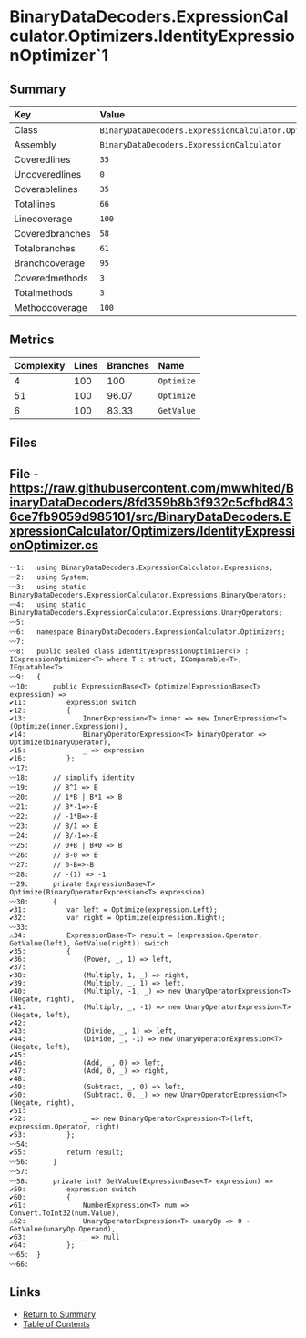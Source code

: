 ﻿# BinaryDataDecoders.ExpressionCalculator.Optimizers.IdentityExpressionOptimizer`1

## Summary

| Key             | Value                                                                              |
| :-------------- | :--------------------------------------------------------------------------------- |
| Class           | `BinaryDataDecoders.ExpressionCalculator.Optimizers.IdentityExpressionOptimizer`1` |
| Assembly        | `BinaryDataDecoders.ExpressionCalculator`                                          |
| Coveredlines    | `35`                                                                               |
| Uncoveredlines  | `0`                                                                                |
| Coverablelines  | `35`                                                                               |
| Totallines      | `66`                                                                               |
| Linecoverage    | `100`                                                                              |
| Coveredbranches | `58`                                                                               |
| Totalbranches   | `61`                                                                               |
| Branchcoverage  | `95`                                                                               |
| Coveredmethods  | `3`                                                                                |
| Totalmethods    | `3`                                                                                |
| Methodcoverage  | `100`                                                                              |

## Metrics

| Complexity | Lines | Branches | Name       |
| :--------- | :---- | :------- | :--------- |
| 4          | 100   | 100      | `Optimize` |
| 51         | 100   | 96.07    | `Optimize` |
| 6          | 100   | 83.33    | `GetValue` |

## Files

## File - https://raw.githubusercontent.com/mwwhited/BinaryDataDecoders/8fd359b8b3f932c5cfbd8436ce7fb9059d985101/src/BinaryDataDecoders.ExpressionCalculator/Optimizers/IdentityExpressionOptimizer.cs

```CSharp
〰1:   using BinaryDataDecoders.ExpressionCalculator.Expressions;
〰2:   using System;
〰3:   using static BinaryDataDecoders.ExpressionCalculator.Expressions.BinaryOperators;
〰4:   using static BinaryDataDecoders.ExpressionCalculator.Expressions.UnaryOperators;
〰5:   
〰6:   namespace BinaryDataDecoders.ExpressionCalculator.Optimizers;
〰7:   
〰8:   public sealed class IdentityExpressionOptimizer<T> : IExpressionOptimizer<T> where T : struct, IComparable<T>, IEquatable<T>
〰9:   {
〰10:      public ExpressionBase<T> Optimize(ExpressionBase<T> expression) =>
✔11:          expression switch
✔12:          {
✔13:              InnerExpression<T> inner => new InnerExpression<T>(Optimize(inner.Expression)),
✔14:              BinaryOperatorExpression<T> binaryOperator => Optimize(binaryOperator),
✔15:              _ => expression
✔16:          };
〰17:  
〰18:      // simplify identity
〰19:      // B^1 => B
〰20:      // 1*B | B*1 => B
〰21:      // B*-1=>-B
〰22:      // -1*B=>-B
〰23:      // B/1 => B
〰24:      // B/-1=>-B
〰25:      // 0+B | B+0 => B
〰26:      // B-0 => B
〰27:      // 0-B=>-B
〰28:      // -(1) => -1
〰29:      private ExpressionBase<T> Optimize(BinaryOperatorExpression<T> expression)
〰30:      {
✔31:          var left = Optimize(expression.Left);
✔32:          var right = Optimize(expression.Right);
〰33:  
⚠34:          ExpressionBase<T> result = (expression.Operator, GetValue(left), GetValue(right)) switch
✔35:          {
✔36:              (Power, _, 1) => left,
✔37:  
✔38:              (Multiply, 1, _) => right,
✔39:              (Multiply, _, 1) => left,
✔40:              (Multiply, -1, _) => new UnaryOperatorExpression<T>(Negate, right),
✔41:              (Multiply, _, -1) => new UnaryOperatorExpression<T>(Negate, left),
✔42:  
✔43:              (Divide, _, 1) => left,
✔44:              (Divide, _, -1) => new UnaryOperatorExpression<T>(Negate, left),
✔45:  
✔46:              (Add, _, 0) => left,
✔47:              (Add, 0, _) => right,
✔48:  
✔49:              (Subtract, _, 0) => left,
✔50:              (Subtract, 0, _) => new UnaryOperatorExpression<T>(Negate, right),
✔51:  
✔52:              _ => new BinaryOperatorExpression<T>(left, expression.Operator, right)
✔53:          };
〰54:  
✔55:          return result;
〰56:      }
〰57:  
〰58:      private int? GetValue(ExpressionBase<T> expression) =>
✔59:          expression switch
✔60:          {
✔61:              NumberExpression<T> num => Convert.ToInt32(num.Value),
⚠62:              UnaryOperatorExpression<T> unaryOp => 0 - GetValue(unaryOp.Operand),
✔63:              _ => null
✔64:          };
〰65:  }
〰66:  
```

## Links

* [Return to Summary](Summary.md)
* [Table of Contents](../TOC.md)

